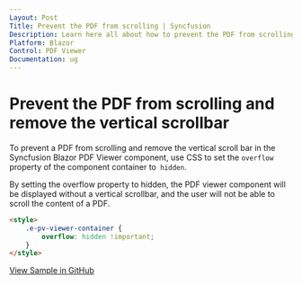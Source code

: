 ```yaml
---
Layout: Post
Title: Prevent the PDF from scrolling | Syncfusion
Description: Learn here all about how to prevent the PDF from scrolling and remove the vertical scrollbar in Syncfusion Blazor PDF Viewer component and more.
Platform: Blazor
Control: PDF Viewer
Documentation: ug
---
```


# Prevent the PDF from scrolling and remove the vertical scrollbar

To prevent a PDF from scrolling and remove the vertical scroll bar in the Syncfusion Blazor PDF Viewer component, use CSS to set the `overflow` property of the component container to` hidden`.

By setting the overflow property to hidden, the PDF viewer component will be displayed without a vertical scrollbar, and the user will not be able to scroll the content of a PDF.

```html
<style>
    .e-pv-viewer-container {
        overflow: hidden !important;
    }
</style>
```

[View Sample in GitHub](https://github.com/SyncfusionExamples/blazor-pdf-viewer-examples/tree/BLAZ-28848-preventScroll/Common/Prevent%20the%20PDF%20from%20scrolling)